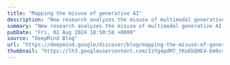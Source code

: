 ```yaml
---
title: "Mapping the misuse of generative AI"
description: "New research analyzes the misuse of multimodal generative AI today, in order to help build safer and more responsible technologies."
summary: "New research analyzes the misuse of multimodal generative AI today, in order to help build safer and more responsible technologies."
pubDate: "Fri, 02 Aug 2024 10:50:58 +0000"
source: "DeepMind Blog"
url: "https://deepmind.google/discover/blog/mapping-the-misuse-of-generative-ai/"
thumbnail: "https://lh3.googleusercontent.com/IzYg4pdM7_tKoEbQHE4-Em9cvFxbx2Aq4_YOQdLr6VK754c8-bJRW9LWMf1_nUraA5BfNcBjAjpIjcfF1M_qQviR8b7qyRnAiUzapq3LKVbTpoJ8Cw=w1200-h630-n-nu"
---
```


